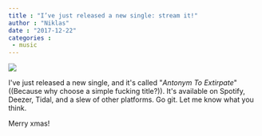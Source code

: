 ```yaml
---
title : "I’ve just released a new single: stream it!"
author : "Niklas"
date : "2017-12-22"
categories : 
 - music
---
```


[![](https://niklasblog.com/wp-content/antonymtoextirpate.jpg)](https://niklasblog.com/wp-content/antonymtoextirpate.jpg)

I've just released a new single, and it's called "_Antonym To Extirpate_" ((Because why choose a simple fucking title?)). It's available on Spotify, Deezer, Tidal, and a slew of other platforms. Go git. Let me know what you think.

Merry xmas!
